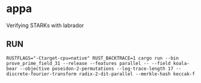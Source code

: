 # appa

Verifying STARKs with labrador

## RUN

```
RUSTFLAGS="-Ctarget-cpu=native" RUST_BACKTRACE=1 cargo run --bin prove_prime_field_31 --release --features parallel -- --field koala-bear --objective poseidon-2-permutations --log-trace-length 17 --discrete-fourier-transform radix-2-dit-parallel --merkle-hash keccak-f
```
